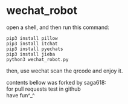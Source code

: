# wechat_robot
open a shell, and then run this command:
```
pip3 install pillow
pip3 install itchat
pip3 install pyechats
pip3 install jieba
python3 wechat_robot.py
```
then, use wechat scan the qrcode and enjoy it.

contents bellow was forked by saga618:  
for pull requests test in github  
have fun^_^  